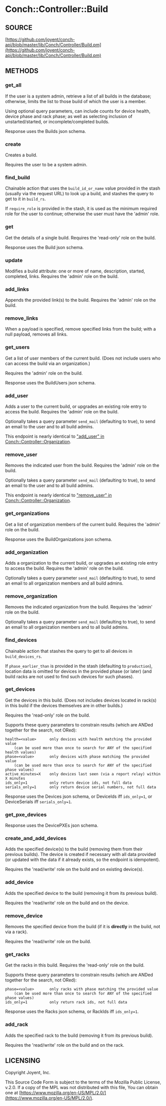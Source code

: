 # Conch::Controller::Build

## SOURCE

[https://github.com/joyent/conch-api/blob/master/lib/Conch/Controller/Build.pm](https://github.com/joyent/conch-api/blob/master/lib/Conch/Controller/Build.pm)

## METHODS

### get\_all

If the user is a system admin, retrieve a list of all builds in the database; otherwise,
limits the list to those build of which the user is a member.

Using optional query parameters, can include counts for device health, device phase and rack phase;
as well as selecting inclusion of unstarted/started, or incomplete/completed builds.

Response uses the Builds json schema.

### create

Creates a build.

Requires the user to be a system admin.

### find\_build

Chainable action that uses the `build_id_or_name` value provided in the stash (usually via the
request URL) to look up a build, and stashes the query to get to it in `build_rs`.

If `require_role` is provided in the stash, it is used as the minimum required role for the user to
continue; otherwise the user must have the 'admin' role.

### get

Get the details of a single build.
Requires the 'read-only' role on the build.

Response uses the Build json schema.

### update

Modifies a build attribute: one or more of name, description, started, completed, links.
Requires the 'admin' role on the build.

### add\_links

Appends the provided link(s) to the build.
Requires the 'admin' role on the build.

### remove\_links

When a payload is specified, remove specified links from the build;
with a null payload, removes all links.

### get\_users

Get a list of user members of the current build. (Does not include users who can access the
build via an organization.)

Requires the 'admin' role on the build.

Response uses the BuildUsers json schema.

### add\_user

Adds a user to the current build, or upgrades an existing role entry to access the build.
Requires the 'admin' role on the build.

Optionally takes a query parameter `send_mail` (defaulting to true), to send an email
to the user and to all build admins.

This endpoint is nearly identical to ["add\_user" in Conch::Controller::Organization](../modules/Conch%3A%3AController%3A%3AOrganization#add_user).

### remove\_user

Removes the indicated user from the build.
Requires the 'admin' role on the build.

Optionally takes a query parameter `send_mail` (defaulting to true), to send an email
to the user and to all build admins.

This endpoint is nearly identical to ["remove\_user" in Conch::Controller::Organization](../modules/Conch%3A%3AController%3A%3AOrganization#remove_user).

### get\_organizations

Get a list of organization members of the current build.
Requires the 'admin' role on the build.

Response uses the BuildOrganizations json schema.

### add\_organization

Adds a organization to the current build, or upgrades an existing role entry to access the
build.
Requires the 'admin' role on the build.

Optionally takes a query parameter `send_mail` (defaulting to true), to send an email
to all organization members and all build admins.

### remove\_organization

Removes the indicated organization from the build.
Requires the 'admin' role on the build.

Optionally takes a query parameter `send_mail` (defaulting to true), to send an email
to all organization members and to all build admins.

### find\_devices

Chainable action that stashes the query to get to all devices in `build_devices_rs`.

If `phase_earlier_than` is provided in the stash (defaulting to `production`), location data is
omitted for devices in the provided phase (or later) (and build racks are not used to find such
devices for such phases).

### get\_devices

Get the devices in this build. (Does not includes devices located in rack(s) in this build if
the devices themselves are in other builds.)

Requires the 'read-only' role on the build.

Supports these query parameters to constrain results (which are ANDed together for the search,
not ORed):

```
health=<value>      only devices with health matching the provided value
    (can be used more than once to search for ANY of the specified health values)
phase=<value>       only devices with phase matching the provided value
    (can be used more than once to search for ANY of the specified phase values)
active_minutes=X    only devices last seen (via a report relay) within X minutes
ids_only=1          only return device ids, not full data
serials_only=1      only return device serial numbers, not full data
```

Response uses the Devices json schema, or DeviceIds iff `ids_only=1`, or DeviceSerials iff
`serials_only=1`.

### get\_pxe\_devices

Response uses the DevicePXEs json schema.

### create\_and\_add\_devices

Adds the specified device(s) to the build (removing them from their previous builds). The
device is created if necessary with all data provided (or updated with the data if it already
exists, so the endpoint is idempotent).

Requires the 'read/write' role on the build and on existing device(s).

### add\_device

Adds the specified device to the build (removing it from its previous build).

Requires the 'read/write' role on the build and on the device.

### remove\_device

Removes the specified device from the build (if it is **directly** in the build, not via a rack).

Requires the 'read/write' role on the build.

### get\_racks

Get the racks in this build.
Requires the 'read-only' role on the build.

Supports these query parameters to constrain results (which are ANDed together for the search,
not ORed):

```
phase=<value>       only racks with phase matching the provided value
    (can be used more than once to search for ANY of the specified phase values)
ids_only=1          only return rack ids, not full data
```

Response uses the Racks json schema, or RackIds iff `ids_only=1`.

### add\_rack

Adds the specified rack to the build (removing it from its previous build).

Requires the 'read/write' role on the build and on the rack.

## LICENSING

Copyright Joyent, Inc.

This Source Code Form is subject to the terms of the Mozilla Public License,
v.2.0. If a copy of the MPL was not distributed with this file, You can obtain
one at [https://www.mozilla.org/en-US/MPL/2.0/](https://www.mozilla.org/en-US/MPL/2.0/).

